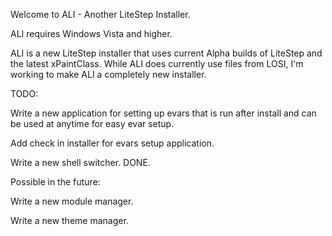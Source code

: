 Welcome to ALI - Another LiteStep Installer.


ALI requires Windows Vista and higher.


ALI is a new LiteStep installer that uses current Alpha builds of LiteStep and the latest xPaintClass.
While ALI does currently use files from LOSI, I'm working to make ALI a completely new installer.

TODO:


Write a new application for setting up evars that is run after install and can be used at anytime for easy evar setup.

Add check in installer for evars setup application.

Write a new shell switcher.  DONE.


Possible in the future:


Write a new module manager.

Write a new theme manager.